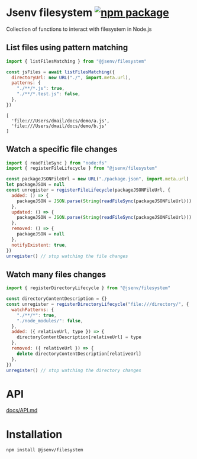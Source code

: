 # Jsenv filesystem [![npm package](https://img.shields.io/npm/v/@jsenv/filesystem.svg?logo=npm&label=package)](https://www.npmjs.com/package/@jsenv/filesystem)

Collection of functions to interact with filesystem in Node.js

## List files using pattern matching

```js
import { listFilesMatching } from "@jsenv/filesystem"

const jsFiles = await listFilesMatching({
  directoryUrl: new URL("./", import.meta.url),
  patterns: {
    "./**/*.js": true,
    "./**/*.test.js": false,
  },
})
```

```console
[
  'file:///Users/dmail/docs/demo/a.js',
  'file:///Users/dmail/docs/demo/b.js'
]
```

## Watch a specific file changes

```js
import { readFileSync } from "node:fs"
import { registerFileLifecycle } from "@jsenv/filesystem"

const packageJSONFileUrl = new URL("./package.json", import.meta.url)
let packageJSON = null
const unregister = registerFileLifecycle(packageJSONFileUrl, {
  added: () => {
    packageJSON = JSON.parse(String(readFileSync(packageJSONFileUrl)))
  },
  updated: () => {
    packageJSON = JSON.parse(String(readFileSync(packageJSONFileUrl)))
  },
  removed: () => {
    packageJSON = null
  },
  notifyExistent: true,
})
unregister() // stop watching the file changes
```

## Watch many files changes

```js
import { registerDirectoryLifecycle } from "@jsenv/filesystem"

const directoryContentDescription = {}
const unregister = registerDirectoryLifecycle("file:///directory/", {
  watchPatterns: {
    "./**/*": true,
    "./node_modules/": false,
  },
  added: ({ relativeUrl, type }) => {
    directoryContentDescription[relativeUrl] = type
  },
  removed: ({ relativeUrl }) => {
    delete directoryContentDescription[relativeUrl]
  },
})
unregister() // stop watching the directory changes
```

# API

[docs/API.md](./docs/API.md)

# Installation

```console
npm install @jsenv/filesystem
```
